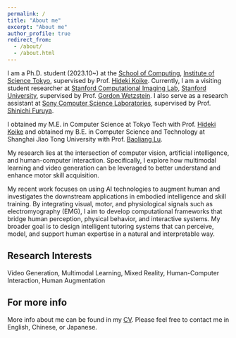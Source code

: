 ```yaml
---
permalink: /
title: "About me"
excerpt: "About me"
author_profile: true
redirect_from: 
  - /about/
  - /about.html
---
```


I am a Ph.D. student (2023.10~) at the [School of Computing](https://educ.titech.ac.jp/cs/eng/), [Institute of Science Tokyo](https://www.isct.ac.jp/en), supervised by Prof. [Hideki Koike](https://scholar.google.com/citations?hl=en&user=Ih8cJXQAAAAJ).
Currently, I am a visiting student researcher at [Stanford Computational Imaging Lab](https://www.computationalimaging.org/), [Stanford University](https://www.stanford.edu/), supervised by Prof. [Gordon Wetzstein](https://scholar.google.com/citations?user=VOf45S0AAAAJ&hl=en).
I also serve as a research assistant at [Sony Computer Science Laboratories](https://www.sonycsl.co.jp/), supervised by Prof. [Shinichi Furuya](https://scholar.google.com/citations?hl=en&user=IphDyJcAAAAJ).

I obtained my M.E. in Computer Science at Tokyo Tech with Prof. [Hideki Koike](https://scholar.google.com/citations?hl=en&user=Ih8cJXQAAAAJ) and obtained my B.E. in Computer Science and Technology at Shanghai Jiao Tong University with Prof. [Baoliang Lu](https://scholar.google.com/citations?hl=en&user=709il6EAAAAJ). 

My research lies at the intersection of computer vision, artificial intelligence, and human-computer interaction. Specifically, I explore how multimodal learning and video generation can be leveraged to better understand and enhance motor skill acquisition.

My recent work focuses on using AI technologies to augment human and investigates the downstream applications in embodied intelligence and skill training. By integrating visual, motor, and physiological signals such as electromyography (EMG), I aim to develop computational frameworks that bridge human perception, physical behavior, and interactive systems. My broader goal is to design intelligent tutoring systems that can perceive, model, and support human expertise in a natural and interpretable way.

Research Interests
------
Video Generation, Multimodal Learning, Mixed Reality, Human-Computer Interaction, Human Augmentation

For more info
------
More info about me can be found in my [CV](https://ruofanliu0129.github.io/Resume/cv/). Please feel free to contact me in English, Chinese, or Japanese.
